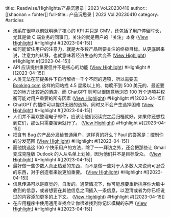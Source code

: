 title:: Readwise/Highlights/产品沉思录 | 2023 Vol.20230410
author:: [[shaonan × fonter]]
full-title:: 产品沉思录 | 2023 Vol.20230410
category:: #articles

- 淘系在很早以前就明确了核心的 KPI 并只是 GMV，还包括了用户停留时长，尤其是做 C 端业务的同事们，关注的就是用户的「关注」本身 ([View Highlight](https://read.readwise.io/read/01gy22gr8r1wph24jctv924y06)) #Highlight #[[2023-04-15]]
- 如何能留住用户的注意力，就是大多数产品所要关注的终极目标。从更底层来说，注意力的转移，也就意味着经济生态的大变革 ([View Highlight](https://read.readwise.io/read/01gy22hjgaezp9mvnxdhhhztrp)) #Highlight #[[2023-04-15]]
- API 应该提供重要但并不是核心的功能 ([View Highlight](https://read.readwise.io/read/01gy22k46j586ktegxtqqk458x)) #Highlight #[[2023-04-15]]
- 人类无法在前提条件下自行解析一千个不同的选项，所以需要去 [Booking.com](http://Booking.com) 这样的网站找 4.5 星级以上的、每晚不到 500 美元的、最近要去的地方比较近的酒店。而 ChatGPT 则可以很随意地浏览 100 万个选项并权衡可能对用户重要的所有因素 ([View Highlight](https://read.readwise.io/read/01gy22nx2wqcj30j2tq1v4qp7b)) #Highlight #[[2023-04-15]]
- ChatGPT 的插件可以提供无限的选择，同时又不会产生选择困难 ([View Highlight](https://read.readwise.io/read/01gy22p47bh631rcnybd77hdfk)) #Highlight #[[2023-04-15]]
- 人们并不喜欢整理电子邮件，应该让他们阅读完之后归档就好。如果你还想找到它们，那么只需要搜索就行了。 ([View Highlight](https://read.readwise.io/read/01gy22y301e49yckvxxxb6ehe6)) #Highlight #[[2023-04-15]]
- 把含有 Bug 的产品分发给普通用户，这样真的好么？Paul 的答案是：控制你的分发范围 ([View Highlight](https://read.readwise.io/read/01gy22z9nm1se1sjhrfdhedvc7)) #Highlight #[[2023-04-15]]
- 而他挑选这 100 个快乐用户的方法，除了一一拜访之外，还会把那些让 Gmail 变成克隆版 Outlook 的人从名单上划掉，因为他们并不是目标受众。 ([View Highlight](https://read.readwise.io/read/01gy22zx6qq4stncvp0zanxe9n)) #Highlight #[[2023-04-15]]
- 最好做一些少数人真正热爱的东西，而不是做一些对于大多数人来说尚可忍受的东西，对于创造者来说更加重要。 ([View Highlight](https://read.readwise.io/read/01gy2302d7vg76jxe32d1h4ydv)) #Highlight #[[2023-04-15]]
- 信息传递可以是直觉的，自发的。通常情况下，你可能想要重新排序你大脑中收到的信息，或者想要在其他信息之间插入一条信息，以澄清或者为你已经说过的内容添加更多的上下文。 ([View Highlight](https://read.readwise.io/read/01gy233cfxt6d3yryt1h3pnbc5)) #Highlight #[[2023-04-15]]
- 在应用程序中使用通用查找会让你很难找到你记忆模糊的东西 ([View Highlight](https://read.readwise.io/read/01gy23718evgn3g48sz81nmg2m)) #Highlight #[[2023-04-15]]